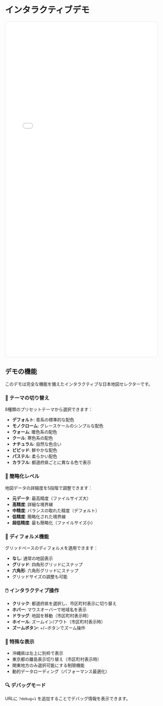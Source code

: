 # インタラクティブデモ

<style>
  .demo-container {
    margin: 20px 0;
    border: 1px solid #e2e2e3;
    border-radius: 8px;
    overflow: hidden;
    height: 1100px;
  }
  .demo-container iframe {
    width: 100%;
    height: 100%;
    border: none;
  }
</style>

<div class="demo-container">
  <iframe src="./demo-full.html" title="Japan Map Selector Interactive Demo"></iframe>
</div>

## デモの機能

このデモは完全な機能を備えたインタラクティブな日本地図セレクターです。

### 🎨 テーマの切り替え
8種類のプリセットテーマから選択できます：
- **デフォルト**: 青系の標準的な配色
- **モノクローム**: グレースケールのシンプルな配色
- **ウォーム**: 暖色系の配色
- **クール**: 寒色系の配色
- **ナチュラル**: 自然な色合い
- **ビビッド**: 鮮やかな配色
- **パステル**: 柔らかい配色
- **カラフル**: 都道府県ごとに異なる色で表示

### 📐 簡略化レベル
地図データの詳細度を5段階で調整できます：
- **元データ**: 最高精度（ファイルサイズ大）
- **高精度**: 詳細な境界線
- **中精度**: バランスの取れた精度（デフォルト）
- **低精度**: 簡略化された境界線
- **超低精度**: 最も簡略化（ファイルサイズ小）

### 🔷 ディフォルメ機能
グリッドベースのディフォルメを適用できます：
- **なし**: 通常の地図表示
- **グリッド**: 四角形グリッドにスナップ
- **六角形**: 六角形グリッドにスナップ
- グリッドサイズの調整も可能

### 🖱️ インタラクティブ操作
- **クリック**: 都道府県を選択し、市区町村表示に切り替え
- **ホバー**: マウスオーバーで地域名を表示
- **ドラッグ**: 地図を移動（市区町村表示時）
- **ホイール**: ズームイン/アウト（市区町村表示時）
- **ズームボタン**: +/−ボタンでズーム操作

### 📍 特殊な表示
- 沖縄県は左上に別枠で表示
- 東京都の離島表示切り替え（市区町村表示時）
- 関東地方のみ選択可能にする制限機能
- 動的データローディング（パフォーマンス最適化）

### 🔍 デバッグモード
URLに `?debug=1` を追加することでデバッグ情報を表示できます。